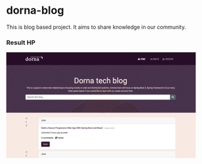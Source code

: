 # dorna-blog
This is blog based project. It aims to share knowledge in our community.
### Result HP
![Alt text](src/main/resources/static/images/home.png "Landing page")


